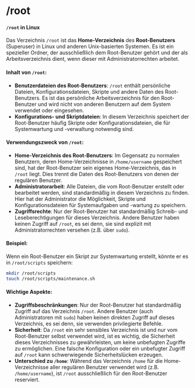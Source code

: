 # /root

#### `/root` in Linux

Das Verzeichnis `/root` ist das **Home-Verzeichnis** des **Root-Benutzers** (Superuser) in Linux und anderen Unix-basierten Systemen. Es ist ein spezieller Ordner, der ausschließlich dem Root-Benutzer gehört und der als Arbeitsverzeichnis dient, wenn dieser mit Administratorrechten arbeitet.

#### Inhalt von `/root`:

* **Benutzerdateien des Root-Benutzers**: `/root` enthält persönliche Dateien, Konfigurationsdateien, Skripte und andere Daten des Root-Benutzers. Es ist das persönliche Arbeitsverzeichnis für den Root-Benutzer und wird nicht von anderen Benutzern auf dem System verwendet oder eingesehen.
* **Konfigurations- und Skriptdateien**: In diesem Verzeichnis speichert der Root-Benutzer häufig Skripte oder Konfigurationsdateien, die für Systemwartung und -verwaltung notwendig sind.

#### Verwendungszweck von `/root`:

* **Home-Verzeichnis des Root-Benutzers**: Im Gegensatz zu normalen Benutzern, deren Home-Verzeichnisse in `/home/username` gespeichert sind, hat der Root-Benutzer sein eigenes Home-Verzeichnis, das in `/root` liegt. Dies trennt die Daten des Root-Benutzers von denen der regulären Benutzer.
* **Administratorarbeit**: Alle Dateien, die vom Root-Benutzer erstellt oder bearbeitet werden, sind standardmäßig in diesem Verzeichnis zu finden. Hier hat der Administrator die Möglichkeit, Skripte und Konfigurationsdateien für Systemaufgaben und -wartung zu speichern.
* **Zugriffsrechte**: Nur der Root-Benutzer hat standardmäßig Schreib- und Leseberechtigungen für dieses Verzeichnis. Andere Benutzer haben keinen Zugriff auf `/root`, es sei denn, sie sind explizit mit Administratorrechten versehen (z.B. über `sudo`).

#### Beispiel:

Wenn ein Root-Benutzer ein Skript zur Systemwartung erstellt, könnte er es in `/root/scripts` speichern:

```bash
mkdir /root/scripts
touch /root/scripts/maintenance.sh
```

#### Wichtige Aspekte:

* **Zugriffsbeschränkungen**: Nur der Root-Benutzer hat standardmäßig Zugriff auf das Verzeichnis `/root`. Andere Benutzer (auch Administratoren mit `sudo`) haben keinen direkten Zugriff auf dieses Verzeichnis, es sei denn, sie verwenden privilegierte Befehle.
* **Sicherheit**: Da `/root` ein sehr sensibles Verzeichnis ist und nur vom Root-Benutzer selbst verwendet wird, ist es wichtig, die Sicherheit dieses Verzeichnisses zu gewährleisten, um keine unbefugten Zugriffe zu ermöglichen. Eine falsche Konfiguration oder ein unbefugter Zugriff auf `/root` kann schwerwiegende Sicherheitslücken erzeugen.
* **Unterschied zu `/home`**: Während das Verzeichnis `/home` für die Home-Verzeichnisse aller regulären Benutzer verwendet wird (z.B. `/home/username`), ist `/root` ausschließlich für den Root-Benutzer reserviert.
